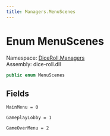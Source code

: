 ```yaml
---
title: Managers.MenuScenes
---
```


# <a id="DiceRoll_Managers_MenuScenes"></a> Enum MenuScenes

Namespace: [DiceRoll.Managers](DiceRoll.Managers.md)  
Assembly: dice\-roll.dll  

```csharp
public enum MenuScenes
```

## Fields

`MainMenu = 0` 

`GameplayLobby = 1` 

`GameOverMenu = 2` 

